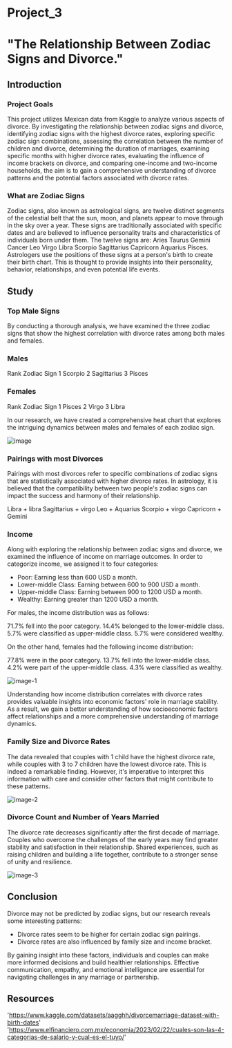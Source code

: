 # Project_3

# "The Relationship Between Zodiac Signs and Divorce."

## Introduction 

### Project Goals

This project utilizes Mexican data from Kaggle to analyze various aspects of divorce. 
By investigating the relationship between zodiac signs and divorce, identifying zodiac signs with the highest divorce rates, exploring specific zodiac sign combinations, assessing the correlation between the number of children and divorce, determining the duration of marriages, examining specific months with higher divorce rates, evaluating the influence of income brackets on divorce, and comparing one-income and two-income households, the aim is to gain a comprehensive understanding of divorce patterns and the potential factors associated with divorce rates.

### What are Zodiac Signs

Zodiac signs, also known as astrological signs, are twelve distinct segments of the celestial belt that the sun, moon, and planets appear to move through in the sky over a year. These signs are traditionally associated with specific dates and are believed to influence personality traits and characteristics of individuals born under them. 
The twelve signs are:
Aries 
Taurus
Gemini
Cancer
Leo
Virgo
Libra
Scorpio
Sagittarius
Capricorn
Aquarius
Pisces. 
Astrologers use the positions of these signs at a person's birth to create their birth chart. This is thought to provide insights into their personality, behavior, relationships, and even potential life events.

## Study

### Top Male Signs
By conducting a thorough analysis, we have examined the three zodiac signs that show the highest correlation with divorce rates among both males and females.

### Males
Rank	Zodiac Sign
1	    Scorpio
2	    Sagittarius
3	    Pisces

### Females
Rank	Zodiac Sign
1	    Pisces
2	    Virgo
3	    Libra

In our research, we have created a comprehensive heat chart that explores the intriguing dynamics between males and females of each zodiac sign.

![image](https://github.com/themacdrea/Project_3/assets/126130532/1949f979-eec7-4fc0-a695-e671c1b3215b)

### Pairings with most Divorces
Pairings with most divorces refer to specific combinations of zodiac signs that are statistically associated with higher divorce rates. In astrology, it is believed that the compatibility between two people's zodiac signs can impact the success and harmony of their relationship.

Libra + libra
Sagittarius + virgo
Leo + Aquarius
Scorpio + virgo
Capricorn + Gemini

### Income

Along with exploring the relationship between zodiac signs and divorce, we examined the influence of income on marriage outcomes. In order to categorize income, we assigned it to four categories:

- Poor: Earning less than 600 USD a month.
- Lower-middle Class: Earning between 600 to 900 USD a month.
- Upper-middle Class: Earning between 900 to 1200 USD a month.
- Wealthy: Earning greater than 1200 USD a month.

For males, the income distribution was as follows:

71.7% fell into the poor category.
14.4% belonged to the lower-middle class.
5.7% were classified as upper-middle class.
5.7% were considered wealthy.

On the other hand, females had the following income distribution:

77.8% were in the poor category.
13.7% fell into the lower-middle class.
4.2% were part of the upper-middle class.
4.3% were classified as wealthy.

![image-1](https://github.com/themacdrea/Project_3/assets/126130532/675c42b7-fa1e-42da-b482-6b1b93ec3895)

Understanding how income distribution correlates with divorce rates provides valuable insights into economic factors' role in marriage stability. As a result, we gain a better understanding of how socioeconomic factors affect relationships and a more comprehensive understanding of marriage dynamics.

### Family Size and Divorce Rates

The data revealed that couples with 1 child have the highest divorce rate, while couples with 3 to 7 children have the lowest divorce rate. This is indeed a remarkable finding. However, it's imperative to interpret this information with care and consider other factors that might contribute to these patterns.

![image-2](https://github.com/themacdrea/Project_3/assets/126130532/f94e3a09-42c5-4f76-98f9-49309dcb2a3e)

###  Divorce Count and Number of Years Married 

The divorce rate decreases significantly after the first decade of marriage. Couples who overcome the challenges of the early years may find greater stability and satisfaction in their relationship. Shared experiences, such as raising children and building a life together, contribute to a stronger sense of unity and resilience.

![image-3](https://github.com/themacdrea/Project_3/assets/126130532/d5f31862-a285-49db-b5aa-dcfe449bc9e7)

## Conclusion 

Divorce may not be predicted by zodiac signs, but our research reveals some interesting patterns:

- Divorce rates seem to be higher for certain zodiac sign pairings.
- Divorce rates are also influenced by family size and income bracket.

By gaining insight into these factors, individuals and couples can make more informed decisions and build healthier relationships. Effective communication, empathy, and emotional intelligence are essential for navigating challenges in any marriage or partnership.

## Resources

'https://www.kaggle.com/datasets/aagghh/divorcemarriage-dataset-with-birth-dates'
'https://www.elfinanciero.com.mx/economia/2023/02/22/cuales-son-las-4-categorias-de-salario-y-cual-es-el-tuyo/'

